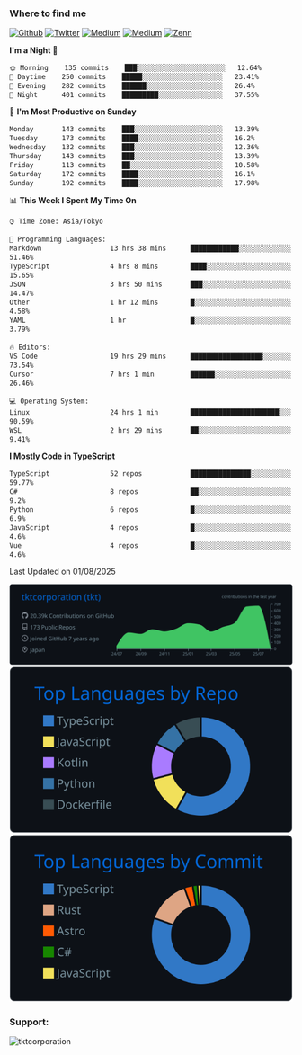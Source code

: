 <!-- <p align="left"> <img src="https://komarev.com/ghpvc/?username=tktcorporation&label=Profile%20views&color=0e75b6&style=flat" alt="tktcorporation" /> </p> -->

<h3>Where to find me</h3>
<p>
<a href="https://github.com/tktcorporation" target="_blank"><img alt="Github" src="https://img.shields.io/badge/GitHub-%2312100E.svg?&style=for-the-badge&logo=Github&logoColor=white" /></a>
<a href="https://twitter.com/tktcorporation" target="_blank"><img alt="Twitter" src="https://img.shields.io/badge/twitter-%231DA1F2.svg?&style=for-the-badge&logo=twitter&logoColor=white" /></a>
<a href="https://www.linkedin.com/in/tktcorporation" target="_blank"><img alt="Medium" src="https://img.shields.io/badge/linkdin-0a66c2.svg?&style=for-the-badge&logo=linkedin&logoColor=white" /></a>
<a href="https://qiita.com/tktcorporation" target="_blank"><img alt="Medium" src="https://img.shields.io/badge/qiita-55C500.svg?&style=for-the-badge&logo=qiita&logoColor=white" /></a>
<a href="https://zenn.dev/tktcorporation" target="_blank"><img alt="Zenn" src="https://img.shields.io/badge/Zenn-3EA8FF.svg?&style=for-the-badge&logo=Zenn&logoColor=white" /></a>
</p>
  
<!--START_SECTION:waka-->
**I'm a Night 🦉** 

```text
🌞 Morning    135 commits    ███░░░░░░░░░░░░░░░░░░░░░░   12.64% 
🌆 Daytime    250 commits    █████░░░░░░░░░░░░░░░░░░░░   23.41% 
🌃 Evening    282 commits    ██████░░░░░░░░░░░░░░░░░░░   26.4% 
🌙 Night      401 commits    █████████░░░░░░░░░░░░░░░░   37.55%

```
📅 **I'm Most Productive on Sunday** 

```text
Monday       143 commits    ███░░░░░░░░░░░░░░░░░░░░░░   13.39% 
Tuesday      173 commits    ████░░░░░░░░░░░░░░░░░░░░░   16.2% 
Wednesday    132 commits    ███░░░░░░░░░░░░░░░░░░░░░░   12.36% 
Thursday     143 commits    ███░░░░░░░░░░░░░░░░░░░░░░   13.39% 
Friday       113 commits    ██░░░░░░░░░░░░░░░░░░░░░░░   10.58% 
Saturday     172 commits    ████░░░░░░░░░░░░░░░░░░░░░   16.1% 
Sunday       192 commits    ████░░░░░░░░░░░░░░░░░░░░░   17.98%

```


📊 **This Week I Spent My Time On** 

```text
⌚︎ Time Zone: Asia/Tokyo

💬 Programming Languages: 
Markdown                 13 hrs 38 mins      ████████████░░░░░░░░░░░░░   51.46% 
TypeScript               4 hrs 8 mins        ████░░░░░░░░░░░░░░░░░░░░░   15.65% 
JSON                     3 hrs 50 mins       ███░░░░░░░░░░░░░░░░░░░░░░   14.47% 
Other                    1 hr 12 mins        █░░░░░░░░░░░░░░░░░░░░░░░░   4.58% 
YAML                     1 hr                █░░░░░░░░░░░░░░░░░░░░░░░░   3.79%

🔥 Editors: 
VS Code                  19 hrs 29 mins      ██████████████████░░░░░░░   73.54% 
Cursor                   7 hrs 1 min         ██████░░░░░░░░░░░░░░░░░░░   26.46%

💻 Operating System: 
Linux                    24 hrs 1 min        ██████████████████████░░░   90.59% 
WSL                      2 hrs 29 mins       ██░░░░░░░░░░░░░░░░░░░░░░░   9.41%

```

**I Mostly Code in TypeScript** 

```text
TypeScript               52 repos            ███████████████░░░░░░░░░░   59.77% 
C#                       8 repos             ██░░░░░░░░░░░░░░░░░░░░░░░   9.2% 
Python                   6 repos             █░░░░░░░░░░░░░░░░░░░░░░░░   6.9% 
JavaScript               4 repos             █░░░░░░░░░░░░░░░░░░░░░░░░   4.6% 
Vue                      4 repos             █░░░░░░░░░░░░░░░░░░░░░░░░   4.6%

```



 Last Updated on 01/08/2025
<!--END_SECTION:waka-->

[![](https://raw.githubusercontent.com/tktcorporation/tktcorporation/master/profile-summary-card-output/github_dark/0-profile-details.svg)](https://github.com/vn7n24fzkq/github-profile-summary-cards)
[![](https://raw.githubusercontent.com/tktcorporation/tktcorporation/master/profile-summary-card-output/github_dark/1-repos-per-language.svg)](https://github.com/vn7n24fzkq/github-profile-summary-cards) [![](https://raw.githubusercontent.com/tktcorporation/tktcorporation/master/profile-summary-card-output/github_dark/2-most-commit-language.svg)](https://github.com/vn7n24fzkq/github-profile-summary-cards)

<h3 align="left">Support:</h3>
<p><a href="https://www.buymeacoffee.com/tktcorporation"> <img align="left" src="https://cdn.buymeacoffee.com/buttons/v2/default-yellow.png" height="50" width="210" alt="tktcorporation" /></a></p><br><br>
